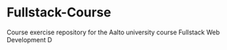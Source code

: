 # Fullstack-Course
Course exercise repository for the Aalto university course Fullstack Web Development D
